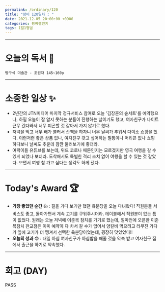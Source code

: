 ```yaml
---
permalink: /ordinary/120
title: "평비 120일차 : "
date: 2021-12-05 20:00:00 +0900
categories: 평비챌린지
tags: 1일1평범
---
```


---
# 오늘의 독서 📕
`방구석 미술관 - 조원재 145~160p`  


---
# 소중한 일상 ✨
- 2년간의 JTN미디어 마지막 정규서비스 참여로 오늘 '김장훈의 숲서트'를 예약했으나, 하필 오늘이 잘 알지 못하는 분들이 진행하는 날이기도 했고, 여자친구가 나이트 근무 갔다와서 너무 피곤할 것 같아서 가지 않기로 했다.
- 저녁을 먹고 너무 배가 불러서 산책을 하자니 너무 날씨가 추워서 다이소 쇼핑을 했다. 이런저런 좋은 상품 없나, 여자친구 갖고 싶어하는 필통이나 머리끈 없나 쇼핑 하다보니 날씨도 추운데 잠깐 둘러보기에 좋더라.
- 여락이들 유튜브를 보는데, 위드 코로나 때문인지는 모르겠지만 영국 여행을 갈 수 있게 되었나 보더라. 도착해서도 특별한 격리 조치 없이 여행을 할 수 있는 것 같았다. 보면서 여행 참 가고 싶다는 생각도 하게 됐다.

---
# Today's Award 🏆
- **가장 좋았던 순간** 👍 : 길을 가다 보기만 했던 육분당을 오늘 다녀왔다! 직원분들 서비스도 좋고, 돌아가면서 계속 고기를 구워주시더라. 테이블에서 직원분이 없는 틈이 없었다. 원래는 오늘 저녁에 이춘복 참치를 가기로 했는데, 얼마전에 오픈한 이춘복참치 판교점은 이미 예약이 다 차서 갈 수가 없어서 양갈비 먹으려고 라무진 가다가 옆에 고기가 더 땡겨서 선택한 육분당이었는데, 굉장히 맛있었다!!
- **오늘의 성과** 😎 : 내일 아침 여자친구가 아침밥을 해줄 것을 약속 받고 여자친구 집에서 출근을 하기로 약속했다.

---
# 회고 (DAY)
PASS